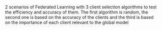 
2 scenarios of Federated Learning with 3 client selection algorithms to test the efficiency and accuracy of them. The first algorithm is random, the second one is based on the accuracy of the clients and the third is based on the importance of each client relevant to the global model

